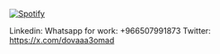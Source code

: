 [![Spotify](https://novatorem-pptuj44pa-dova.vercel.app/api/spotify)](https://open.spotify.com/user/davidemad2001)


Linkedin:
Whatsapp for work: +966507991873
Twitter: https://x.com/dovaaa3omad
